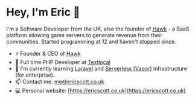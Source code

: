 # Hey, I'm Eric 👋

I'm a Software Developer from the UK, also the founder of [Hawk](https://hawk.gg) - a SaaS platform allowing game servers to generate revenue from their communities. Started programming at 12 and haven't stopped since.

- ⚡ Founder & CEO of [Hawk](https://hawk.gg)
- 💼 Full time PHP Developer at [Textlocal](https://textlocal.com)
- 🌱 I'm currently learning [Laravel](https://laravel.com) and [Serverless (Vapor)](https://vapor.laravel.com/) infrastructure (for enterprise).
- 📫 Contact me: [me@ericscott.co.uk](mailto:me@ericscott.co.uk)
- 💻 Personal website: [https://ericscott.co.uk](https://ericscott.co.uk)
